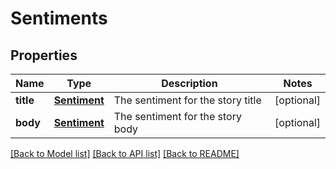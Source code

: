 # Sentiments

## Properties
Name | Type | Description | Notes
------------ | ------------- | ------------- | -------------
**title** | [**Sentiment**](Sentiment.md) | The sentiment for the story title | [optional] 
**body** | [**Sentiment**](Sentiment.md) | The sentiment for the story body | [optional] 

[[Back to Model list]](../README.md#documentation-for-models) [[Back to API list]](../README.md#documentation-for-api-endpoints) [[Back to README]](../README.md)



